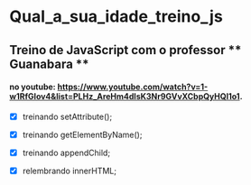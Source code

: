 # Qual_a_sua_idade_treino_js

## Treino de JavaScript com o professor ** Guanabara ** 

#### no youtube: https://www.youtube.com/watch?v=1-w1RfGIov4&list=PLHz_AreHm4dlsK3Nr9GVvXCbpQyHQl1o1. ####

- [x] treinando setAttribute();
- [x] treinando getElementByName();
- [x] treinando appendChild;
- [x] relembrando innerHTML;

